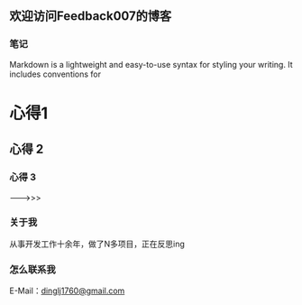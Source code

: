 ## 欢迎访问Feedback007的博客



### 笔记

Markdown is a lightweight and easy-to-use syntax for styling your writing. It includes conventions for

# 心得1
## 心得 2
### 心得 3

--->>>

### 关于我

从事开发工作十余年，做了N多项目，正在反思ing

### 怎么联系我

E-Mail：dinglj1760@gmail.com
